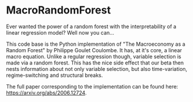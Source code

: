 # MacroRandomForest

Ever wanted the power of a random forest with the interpretability of a linear regression model? Well now you can...

This code base is the Python implementation of "The Macroeconomy as a Random Forest" by Philippe Goulet Coulombe. It has, at it's core, a linear macro equation. Unlike a regular regression though, variable selection is made via a random forest. This has the nice side effect that our beta then nests information about not only variable selection, but also time-variation, regime-switching and structural breaks.


The full paper corresponding to the implementation can be found here: https://arxiv.org/abs/2006.12724. 
